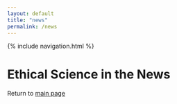 ```yaml
---
layout: default
title: "news"
permalink: /news
---
```


{% include navigation.html %}

<h1> Ethical Science in the News </h1>

Return to [main page](home.md)
